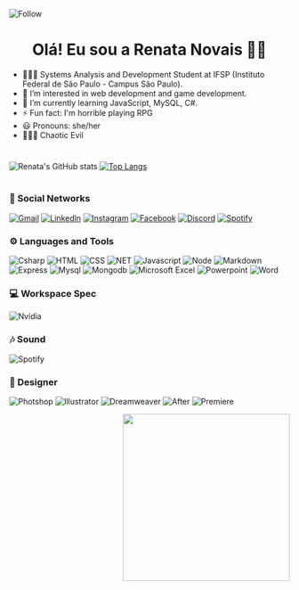 ![Follow](https://img.shields.io/github/followers/rejuno.svg?style=social&label=Follow&maxAge=2592000)

<div align = "center">
<h1>Olá! Eu sou a Renata Novais 👋🏾
</div>

 - 🙋🏾‍♀️ Systems Analysis and Development Student at IFSP (Instituto Federal de São Paulo - Campus São Paulo).
 - 👀 I’m interested in web development and game development.
 - 🌱 I’m currently learning JavaScript, MySQL, C#.
 - ⚡ Fun fact: I'm horrible playing RPG
 - 😃 Pronouns: she/her
 - 🧙🏿‍♀️ Chaotic Evil

<div align = "center">
<h1>
</div>
 

<div align = "left">  
 
![Renata's GitHub stats](https://github-readme-stats.vercel.app/api?username=rejuno&show_icons=true&theme=omni) 
[![Top Langs](https://github-readme-stats.vercel.app/api/top-langs/?username=rejuno&theme=omni)](https://github.com/rejuno/github-readme-stats)
</iv>

<div align = "center">
<h1>
</div>
  
### 🦔 Social Networks
[![Gmail](https://img.shields.io/badge/Gmail-D14836?style=for-the-badge&logo=gmail&logoColor=white)](https://mail.google.com/mail/u/0/?tab=km#inbox)
[![Linkedln](https://img.shields.io/badge/LinkedIn-0077B5?style=for-the-badge&logo=linkedin&logoColor=white)](https://www.linkedin.com/in/renata-justiniano-novais-a362501a2/)
[![Instagram](https://img.shields.io/badge/Instagram-E4405F?style=for-the-badge&logo=instagram&logoColor=white)](https://www.instagram.com/bunearyyy/)
[![Facebook](https://img.shields.io/badge/Facebook-1877F2?style=for-the-badge&logo=facebook&logoColor=white)](https://www.facebook.com/RennaNovais/)
[![Discord](https://img.shields.io/badge/Discord-7289DA?style=for-the-badge&logo=discord&logoColor=white)](https://discord.com/channels/@me/936442327789097050)
[![Spotify](https://img.shields.io/badge/Spotify-1ED760?&style=for-the-badge&logo=spotify&logoColor=white)](https://open.spotify.com/user/renatajustinianonovais)




### ⚙ Languages and Tools 
![Csharp](https://img.shields.io/badge/C%23-239120?style=for-the-badge&logo=c-sharp&logoColor=white)
![HTML](https://img.shields.io/badge/HTML5-E34F26?style=for-the-badge&logo=html5&logoColor=white)
![CSS](https://img.shields.io/badge/CSS-239120?&style=for-the-badge&logo=css3&logoColor=white)
![NET](https://img.shields.io/badge/.NET-5C2D91?style=for-the-badge&logo=.net&logoColor=white)
![Javascript](https://img.shields.io/badge/JavaScript-F7DF1E?style=for-the-badge&logo=javascript&logoColor=black)
![Node](https://img.shields.io/badge/Node.js-43853D?style=for-the-badge&logo=node.js&logoColor=white)
![Markdown](https://img.shields.io/badge/Markdown-000000?style=for-the-badge&logo=markdown&logoColor=white)
![Express](https://img.shields.io/badge/Express.js-404D59?style=for-the-badge)
![Mysql](https://img.shields.io/badge/MySQL-00000F?style=for-the-badge&logo=mysql&logoColor=white)
![Mongodb](https://img.shields.io/badge/MongoDB-4EA94B?style=for-the-badge&logo=mongodb&logoColor=white)
![Microsoft Excel](https://img.shields.io/badge/Microsoft_Excel-217346?style=for-the-badge&logo=microsoft-excel&logoColor=white)
![Powerpoint](https://img.shields.io/badge/Microsoft_PowerPoint-B7472A?style=for-the-badge&logo=microsoft-powerpoint&logoColor=white)
![Word](https://img.shields.io/badge/Microsoft_Word-2B579A?style=for-the-badge&logo=microsoft-word&logoColor=white)

### 💻 Workspace Spec
![Nvidia](https://img.shields.io/badge/NVIDIA-GTX1650-76B900?style=for-the-badge&logo=nvidia&logoColor=white)

### 🎶 Sound
![Spotify](https://img.shields.io/badge/Spotify-1ED760?&style=for-the-badge&logo=spotify&logoColor=white)

### 🎨 Designer
![Photshop](https://aleen42.github.io/badges/src/photoshop.svg)
![Illustrator](https://aleen42.github.io/badges/src/illustrator.svg)
![Dreamweaver](https://aleen42.github.io/badges/src/dreamweaver.svg)
![After](https://aleen42.github.io/badges/src/after_effects.svg)
![Premiere](https://aleen42.github.io/badges/src/premiere.svg)


<div align = "right">
  <img height="300" src="https://user-images.githubusercontent.com/98842524/152052024-9eb3b271-fe18-4102-8e47-1df670287609.gif"/>
</div>
